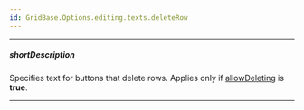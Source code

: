 ```yaml
---
id: GridBase.Options.editing.texts.deleteRow
---
```

---
##### shortDescription
Specifies text for buttons that delete rows. Applies only if [allowDeleting](/api-reference/10%20UI%20Components/dxDataGrid/1%20Configuration/editing/allowDeleting.md '{basewidgetpath}/Configuration/editing/#allowDeleting') is **true**.

---
